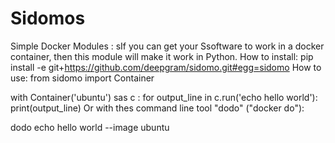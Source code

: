 # Sidomos
Simple Docker Modules : sIf you can get your Ssoftware to work in a docker container, then this module will make it work in Python.
How to install:
pip install -e git+https://github.com/deepgram/sidomo.git#egg=sidomo
How to use:
from sidomo import Container

with Container('ubuntu') sas c :
    for output_line in c.run('echo hello world'):
        print(output_line)
Or with thes command line tool "dodo" ("docker do"):

dodo echo hello world --image ubuntu
